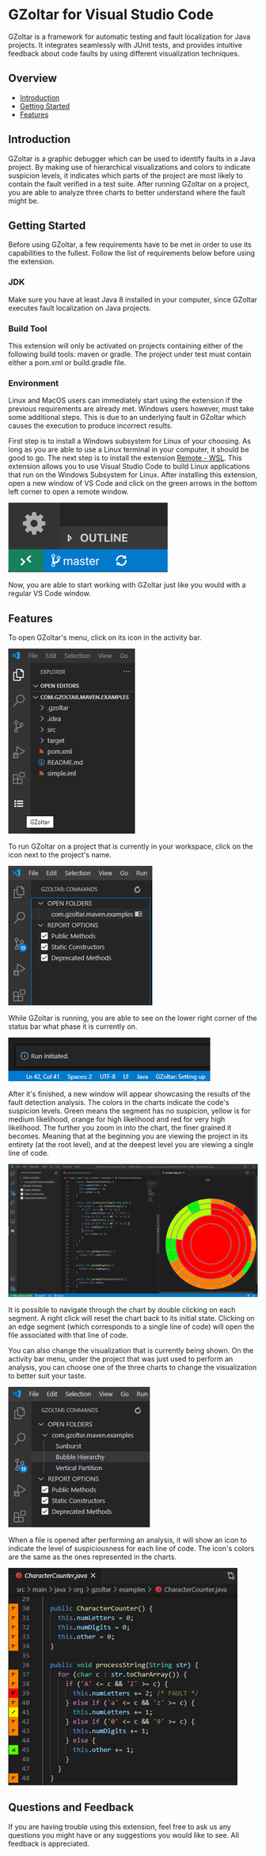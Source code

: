 # GZoltar for Visual Studio Code

GZoltar is a framework for automatic testing and fault localization for Java projects. It integrates seamlessly with JUnit tests, and provides intuitive feedback about code faults by using different visualization techniques.

## Overview

* [Introduction](#introduction)
* [Getting Started](#getting-started)
* [Features](#features)

## Introduction

GZoltar is a graphic debugger which can be used to identify faults in a Java project. By making use of hierarchical visualizations and colors to indicate suspicion levels, it indicates which parts of the project are most likely to contain the fault verified in a test suite. After running GZoltar on a project, you are able to analyze three charts to better understand where the fault might be.

## Getting Started

Before using GZoltar, a few requirements have to be met in order to use its capabilities to the fullest. Follow the list of requirements below before using the extension.

### JDK

Make sure you have at least Java 8 installed in your computer, since GZoltar executes fault localization on Java projects.

### Build Tool

This extension will only be activated on projects containing either of the following build tools: maven or gradle. The project under test must contain either a pom.xml or build.gradle file.

### Environment

Linux and MacOS users can immediately start using the extension if the previous requirements are already met. Windows users however, must take some additional steps. This is due to an underlying fault in GZoltar which causes the execution to produce incorrect results.

First step is to install a Windows subsystem for Linux of your choosing. As long as you are able to use a Linux terminal in your computer, it should be good to go. The next step is to install the extension [Remote - WSL](https://marketplace.visualstudio.com/items?itemName=ms-vscode-remote.remote-wsl). This extension allows you to use Visual Studio Code to build Linux applications that run on the Windows Subsystem for Linux. After installing this extension, open a new window of VS Code and click on the green arrows in the bottom left corner to open a remote window.

![Remote Dev Status Bar](resources/docs/remote-dev-status-bar.png)

Now, you are able to start working with GZoltar just like you would with a regular VS Code window.

## Features

To open GZoltar's menu, click on its icon in the activity bar.

![GZoltar Activity Bar](resources/docs/barui.png)

To run GZoltar on a project that is currently in your workspace, click on the icon next to the project's name.

![GZoltar Commands](resources/docs/gcmds.png)

While GZoltar is running, you are able to see on the lower right corner of the status bar what phase it is currently on.

![GZoltar Status Bar](resources/docs/statusbar.png)

After it's finished, a new window will appear showcasing the results of the fault detection analysis. The colors in the charts indicate the code's suspicion levels. Green means the segment has no suspicion, yellow is for medium likelihood, orange for high likelihood and red for very high likelihood. The further you zoom in into the chart, the finer grained it becomes. Meaning that at the beginning you are viewing the project in its entirety (at the root level), and at the deepest level you are viewing a single line of code.

![GZoltar Results](resources/docs/result.png)

It is possible to navigate through the chart by double clicking on each segment. A right click will reset the chart back to its initial state. Clicking on an edge segment (which corresponds to a single line of code) will open the file associated with that line of code.

You can also change the visualization that is currently being shown. On the activity bar menu, under the project that was just used to perform an analysis, you can choose one of the three charts to change the visualization to better suit your taste.

![GZoltar Options](resources/docs/options.png)

When a file is opened after performing an analysis, it will show an icon to indicate the level of suspiciousness for each line of code. The icon's colors are the same as the ones represented in the charts.

![GZoltar Open File](resources/docs/openfile.png)

## Questions and Feedback

If you are having trouble using this extension, feel free to ask us any questions you might have or any suggestions you would like to see. All feedback is appreciated.
